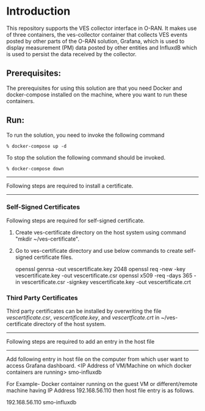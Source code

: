 # Introduction

This repository supports the VES collector interface in O-RAN. It
makes use of three containers, the ves-collector container that
collects VES events posted by other parts of the O-RAN solution,
Grafana, which is used to display measurement (PM) data posted
by other entities and InfluxdB which is used to persist the data
received by the collector.

## Prerequisites:

The prerequisites for using this solution are that you need Docker and docker-compose
installed on the machine, where you want to run these containers.


## Run:

To run the solution, you need to invoke the following command

    % docker-compose up -d


To stop the solution the following command should be invoked.

    % docker-compose down


******************************************************************************************************
Following steps are required to install a certificate.
******************************************************************************************************
### Self-Signed Certificates
Following steps are required for self-signed certificate.
1. Create ves-certificate directory on the host system using command "mkdir ~/ves-certificate".
2. Go to ves-certificate directory and use below commands to create self-signed certificate files.

    openssl genrsa -out vescertificate.key 2048
    openssl req -new -key vescertificate.key -out vescertificate.csr
    openssl x509 -req -days 365 -in vescertificate.csr -signkey vescertificate.key -out vescertificate.crt
### Third Party Certificates
Third party certificates can be installed by overwriting the file *vescertificate.csr*, *vescertificate.key*, and *vescertficate.crt* in ~/ves-certificate directory of the host system.

********************************************************************************************************
Following steps are required to add an entry in the host file
********************************************************************************************************
Add following entry in host file on the computer from which user want to access Grafana  dashboard.
<IP Address of VM/Machine on which docker containers are running> smo-influxdb

For Example- Docker container running on the guest VM or different/remote machine having IP Address 192.168.56.110 then host file entry is as follows.

192.168.56.110 smo-influxdb

